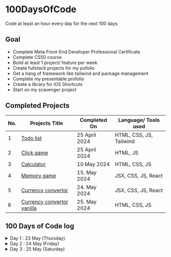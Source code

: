 # 100DaysOfCode
Code at least an hour every day for the next 100 days

## Goal
- Complete Meta Front-End Developer Professional Certificate
- Complete CS50 course
- Build at least 1 project/ feature per week
- Create fullstack projects for my pofolio
- Get a hang of framework like tailwind and package management
- Complete my presentable profolio
- Create a library for iOS Shortcuts
- Start on my scavenger project

## Completed Projects
| No.  | Projects Title | Completed On | Language/ Tools used |
| ------------- | ------------- |------------- |------------- |
| 1 | [Todo list](https://github.com/mulundapm/jff-projects/tree/main/Todo%20list) | 25 April 2024 | HTML, CSS, JS, Tailwind
| 2 | [Click game](https://github.com/mulundapm/jff-projects/tree/main/Click%20game) | 25 April 2024 | HTML, JS
| 3 | [Calculator](https://github.com/mulundapm/jff-projects/tree/main/Calculator) | 10 May 2024 | HTML, CSS, JS
| 4 | [Memory game](https://github.com/mulundapm/jff-projects/tree/main/memo-game) | 15. May 2024 | JSX, CSS, JS, React
| 5 | [Currency convertor](https://github.com/mulundapm/jff-projects/tree/main/Calculator) | 24. May 2024 | JSX, CSS, JS, React
| 6 | [Currency convertor vanilla](https://github.com/mulundapm/jff-projects/tree/main/Currency%20vanilla) | 25. May 2024 | HTML, CSS, JS



## 100 Days of Code log
<details>
  <summary>Day 1 : 23 May (Thursday)</summary>
  Time spent: 7.5h
  
  1. Completed course 7/9 of Meta Front-End Developer Professional Certificate ⭐️
  2. Earned Principles of UX/ UI Design certificates ⭐️
  3. Followed a tutorial on making currency convertor with react (used an API key for the first time)
  4. Organised my repo and profile page on Github
  5. Joined #100daysofcode on discord
  6. Watch a couple youtube videos on local hosting (not that i am going to do it anytime soon or ever)

Thought: Have been sick for a few days now but all of sudden have this burst of energy working on programming, very hyped right now. Was suppose to sleep at 10 and here i am, editing my challenge readme at 1 am. Im really enjoying this.
</details>
<details>
  <summary>Day 2 : 24 May (Friday)</summary>
  Time spent: 3.5h
  
  1. Started on the capstone module of Meta Front-End Developer Professional Certificate
  2. Learned how to make a drop-down component with animation in figma
  3. Learned how to secure an api key on an open repo
  4. Started on making a convertor without tutorial. stopped after all currency loaded as an option

Thought: Slow progress today. Hiding api keys seems very complicated yesterday but turns out its pretty straight forward. Got scared by all those long reddits post on this topic.
</details>
<details>
  <summary>Day 3 : 25 May (Saturday)</summary>
  Time spent: 6h
  
  1. Continued on capstone module of Meta Front-End Developer Professional Certificate
  2. Started on a restaurant reservation app as my capstone project, created half of the home page
  3. Completed a currency convertor without tutorial.
  4. Struggled a bit with setting up new repo and git for the project

Thought: Coded the whole day without watching tutorial to pratise my googling skills, went pretty well. Putting focus on writing css today for the first time, not as itimidating as I thought itd be. 
</details>
